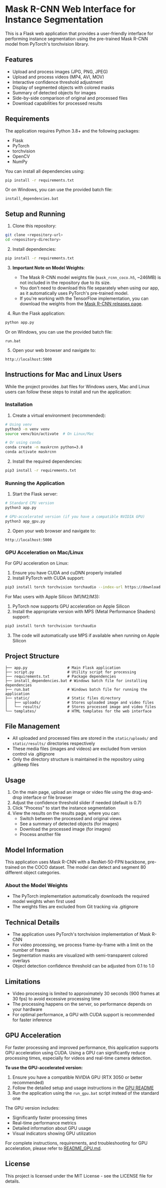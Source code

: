 # Mask R-CNN Web Interface for Instance Segmentation

This is a Flask web application that provides a user-friendly interface for performing instance segmentation using the pre-trained Mask R-CNN model from PyTorch's torchvision library.

## Features

- Upload and process images (JPG, PNG, JPEG)
- Upload and process videos (MP4, AVI, MOV)
- Interactive confidence threshold adjustment
- Display of segmented objects with colored masks
- Summary of detected objects for images
- Side-by-side comparison of original and processed files
- Download capabilities for processed results

## Requirements

The application requires Python 3.8+ and the following packages:
- Flask
- PyTorch
- torchvision
- OpenCV
- NumPy

You can install all dependencies using:

```bash
pip install -r requirements.txt
```
Or on Windows, you can use the provided batch file:
```
install_dependencies.bat
```

## Setup and Running

1. Clone this repository:

```bash
git clone <repository-url>
cd <repository-directory>
```

2. Install dependencies:

```bash
pip install -r requirements.txt
```

3. **Important Note on Model Weights**: 
   - The Mask R-CNN model weights file (`mask_rcnn_coco.h5`, ~246MB) is not included in the repository due to its size.
   - You don't need to download this file separately when using our app, as it automatically uses PyTorch's pre-trained model.
   - If you're working with the TensorFlow implementation, you can download the weights from the [Mask R-CNN releases page](https://github.com/matterport/Mask_RCNN/releases).

4. Run the Flask application:

```bash
python app.py
```
Or on Windows, you can use the provided batch file:
```
run.bat
```

5. Open your web browser and navigate to:

```
http://localhost:5000
```

## Instructions for Mac and Linux Users

While the project provides .bat files for Windows users, Mac and Linux users can follow these steps to install and run the application:

### Installation

1. Create a virtual environment (recommended):
```bash
# Using venv
python3 -m venv venv
source venv/bin/activate  # On Linux/Mac

# Or using conda
conda create -n maskrcnn python=3.8
conda activate maskrcnn
```

2. Install the required dependencies:
```bash
pip3 install -r requirements.txt
```

### Running the Application

1. Start the Flask server:
```bash
# Standard CPU version
python3 app.py

# GPU-accelerated version (if you have a compatible NVIDIA GPU)
python3 app_gpu.py
```

2. Open your web browser and navigate to:
```
http://localhost:5000
```

### GPU Acceleration on Mac/Linux

For GPU acceleration on Linux:
1. Ensure you have CUDA and cuDNN properly installed
2. Install PyTorch with CUDA support:
```bash
pip3 install torch torchvision torchaudio --index-url https://download.pytorch.org/whl/cu118
```

For Mac users with Apple Silicon (M1/M2/M3):
1. PyTorch now supports GPU acceleration on Apple Silicon
2. Install the appropriate version with MPS (Metal Performance Shaders) support:
```bash
pip3 install torch torchvision torchaudio
```
3. The code will automatically use MPS if available when running on Apple Silicon

## Project Structure

```
├── app.py                  # Main Flask application
├── script.py               # Utility script for processing
├── requirements.txt        # Package dependencies
├── install_dependencies.bat # Windows batch file for installing dependencies
├── run.bat                 # Windows batch file for running the application
├── static/                 # Static files directory
│   ├── uploads/            # Stores uploaded image and video files
│   └── results/            # Stores processed image and video files
└── templates/              # HTML templates for the web interface
```

## File Management

- All uploaded and processed files are stored in the `static/uploads/` and `static/results/` directories respectively
- These media files (images and videos) are excluded from version control via .gitignore
- Only the directory structure is maintained in the repository using .gitkeep files

## Usage

1. On the main page, upload an image or video file using the drag-and-drop interface or file browser
2. Adjust the confidence threshold slider if needed (default is 0.7)
3. Click "Process" to start the instance segmentation
4. View the results on the results page, where you can:
   - Switch between the processed and original views
   - See a summary of detected objects (for images)
   - Download the processed image (for images)
   - Process another file

## Model Information

This application uses Mask R-CNN with a ResNet-50-FPN backbone, pre-trained on the COCO dataset. The model can detect and segment 80 different object categories.

### About the Model Weights
- The PyTorch implementation automatically downloads the required model weights when first used
- The weights files are excluded from Git tracking via .gitignore

## Technical Details

- The application uses PyTorch's torchvision implementation of Mask R-CNN
- For video processing, we process frame-by-frame with a limit on the number of frames
- Segmentation masks are visualized with semi-transparent colored overlays
- Object detection confidence threshold can be adjusted from 0.1 to 1.0

## Limitations

- Video processing is limited to approximately 30 seconds (900 frames at 30 fps) to avoid excessive processing time
- The processing happens on the server, so performance depends on your hardware
- For optimal performance, a GPU with CUDA support is recommended for faster inference

## GPU Acceleration

For faster processing and improved performance, this application supports GPU acceleration using CUDA. Using a GPU can significantly reduce processing times, especially for videos and real-time camera detection.

**To use the GPU-accelerated version:**

1. Ensure you have a compatible NVIDIA GPU (RTX 3050 or better recommended)
2. Follow the detailed setup and usage instructions in the [GPU README](README_GPU.md)
3. Run the application using the `run_gpu.bat` script instead of the standard one

The GPU version includes:
- Significantly faster processing times
- Real-time performance metrics 
- Detailed information about GPU usage
- Visual indicators showing GPU utilization

For complete instructions, requirements, and troubleshooting for GPU acceleration, please refer to [README_GPU.md](README_GPU.md).

## License

This project is licensed under the MIT License - see the LICENSE file for details. 